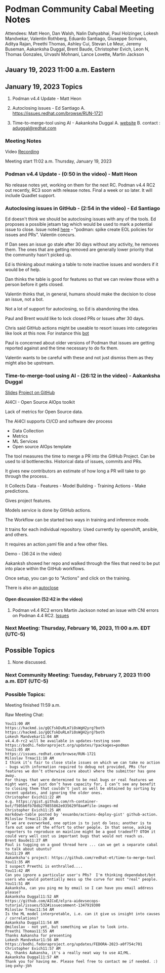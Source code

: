 # Podman Community Cabal Meeting Notes

Attendees: Matt Heon, Dan Walsh, Nalin Dahyabhai, Paul Holzinger, Lokesh Mandvekar, Valentin Rothberg, Eduardo Santiago, Giuseppe Scrivano, Aditya Rajan, Preethi Thomas, Ashley Cui, Stevan Le Meur, Jeremy Buseman, Aakanksha Duggal, Brent Baude, Christopher Evich, Leon N, Thomas Gonzales, Urvashi Mohnani, Lance Lovette, Martin Jackson

## Jauary 19, 2023 11:00 a.m. Eastern

## January 19, 2023 Topics

1. Podman v4.4 Update - Matt Heon

2. Autoclosing issues - Ed Santiago
   A. https://issues.redhat.com/browse/RUN-1721

3. Time-to-merge-tool using AI - Aakanksha Duggal
   A. [website](https://github.com/redhat-et/time-to-merge-tool)
   B. contact : aduggal@redhat.com

### Meeting Notes

Video [Recording](https://youtu.be/YCi6KuC9ESw)

Meeting start 11:02 a.m. Thursday, January 19, 2023

### Podman v4.4 Update - (0:50 in the video) - Matt Heon

No release notes yet, working on them for the next RC. Podman v4.4 RC2 out recently, RC3 soon with release notes. Final a week or so later. It will include Quadlet support.

### Autoclosing issues in GitHub - (2:54 in the video) - Ed Santiago

Ed doesn't think we should be autoclosing issues with any of the tools. Ed proposes a possible jetsam tag which would be used to mark a potential issue to close. Issue noted [here](https://issues.redhat.com/browse/RUN-1721) - "podman: spike create EOL policies for issues and PRs". Valentin concurs.

If Dan sees an issue go stale after 30 days without any activity, he removes them. The ones that are getting removed are generally lower priority that the community hasn't picked up.

Ed is thinking about making a table to note inactive issues and wonders if it would be of help.

Dan thinks the table is good for features so that we can review those with a person before it gets closed.

Valentin thinks that, in general, humans should make the decision to close an issue, not a bot.

Not a lot of support for autoclosing, so Ed is abandoning the idea.

Paul and Brent would like to lock closed PRs or Issues after 30 days.

Chris said GitHub actions might be useable to resort issues into categories like look at this now. For instance this [bot](https://gist.github.com/rh-container-bot/f505b6fb78db279855862e035629f8aa#file-images-md)

Paul is concerned about older versions of Podman that issues are getting reported against and the time necessary to do fix them.

Valentin wants to be careful with these and not just dismiss them as they might also be upstream.

### Time-to-merge-tool using AI - (26:12 in the video) - Aakanksha Duggal

[Slides](./Time_To_Merge_Tool.pdf)
[Project on GitHub](https://github.com/redhat-et/time-to-merge-tool)

AI4CI - Open Source AIOps toolkit

Lack of metrics for Open Source data.

The AI4CI supports CI/CD and software dev process

- Data Collection
- Metrics
- ML Services
- Open source AIOps template

The tool measures the time to merge a PR into the GitHub Project. Can be used to id bottlenectks. Historical data of issues, commits and PRs.

It gives new contributors an estimate of how long a PR will take to go through the process..

It Collects Data - Features - Model Building - Training Actions - Make predictions.

Gives project features.

Models service is done by GitHub actions.

The Workflow can be started two ways in training and inference mode.

It trains for each individual repository. Used currently by openshift, ansible, and others.

It requires an action.yaml file and a few other files.

Demo - (36:24 in the video)

Aakanksh showed her repo and walked through the files that need to be put into place within the GitHub workflows.

Once setup, you can go to "Actions" and click on the training.

There is also an [autoclose](https://github.com/AICoE/elyra-aidevsecops-tutorial/issues/532#issuecomment-1347919300)

#### Open discussion (52:42 in the video)

1.  Podman v4.4 RC2 errors
    Martin Jackson noted an issue with CNI errors on Podman 4.4 RC2. [Issues](https://bodhi.fedoraproject.org/updates/FEDORA-2023-a0f754c701)

### Next Meeting: Thursday, February 16, 2023, 11:00 a.m. EDT (UTC-5)

## Possible Topics

1. None discussed.

### Next Community Meeting: Tuesday, February 7, 2023 11:00 a.m. EDT (UTC-5)

### Possible Topics:

Meeting finished 11:59 a.m.

Raw Meeting Chat:

```
You11:00 AM
https://hackmd.io/gQCfskDuRLm7iOsWgH2yrg?both
https://hackmd.io/gQCfskDuRLm7iOsWgH2yrg?both
Lokesh Mandvekar11:04 AM
v4.4.0-rc2 will be available in updates-testing soon https://bodhi.fedoraproject.org/updates/?packages=podman
You11:05 AM
https://issues.redhat.com/browse/RUN-1721
Miloslav Trmac11:10 AM
I think it’s fair to close stale issues on which we can take no action - bugs with information required to debug not provided, PRs (for features we don’t otherwise care about) where the submitter has gone away.
For things that were determined to be real bugs or real features we might want, we just don’t have capacity for, I can’t see any benefit to closing them that couldn’t just as well be obtained by sorting by recent updates, and ignoring the older ones.
Christopher Evich11:22 AM
e.g. https://gist.github.com/rh-container-bot/f505b6fb78db279855862e035629f8aa#file-images-md
Christopher Evich11:25 AM
markdown-table posted by 'exuanbo/actions-deploy-gist' github-action.
Miloslav Trmac11:26 AM
If we are overworked, one option is to just do less; another is to farm out some of the effort to other people. In that sense, asking reporters to reproduce on mainline might be a good tradeoff? OTOH it could very well cost us important bugs that would not reach us.
Brent Baude11:27 AM
Paul is tugging on a good thread here ... can we get a separate cabal to talk about ubuntu?
You11:29 AM
Aakanksha's project: https://github.com/redhat-et/time-to-merge-tool
You11:35 AM
I suspect Preethi is enthralled....
You11:42 AM
Can you ignore a particular user's PRs?  I'm thinking dependabot/bot users who would potentially mess up the curve for most "real" people.
You11:51 AM
Aakanksha, can you ping me by email so I can have you email address please?
Aakanksha Duggal11:52 AM
https://github.com/AICoE/elyra-aidevsecops-tutorial/issues/532#issuecomment-1347919300
Miloslav Trmac11:54 AM
Is the ML model interpretable, i.e. can it give us insight into causes / correlations?
Aakanksha Duggal11:54 AM
@miloslav - not yet, but something we plan to look into.
Preethi Thomas11:55 AM
Thanks Aakansha for presenting
Lokesh Mandvekar11:56 AM
https://bodhi.fedoraproject.org/updates/FEDORA-2023-a0f754c701
Christopher Evich11:57 AM
Ya, thanks Aakansha, it's a really neat way to use AI/ML.
Aakanksha Duggal11:57 AM
Thank you for having me. Please feel free to contact me if needed. :)
ieq-pxhy-jbh
```

